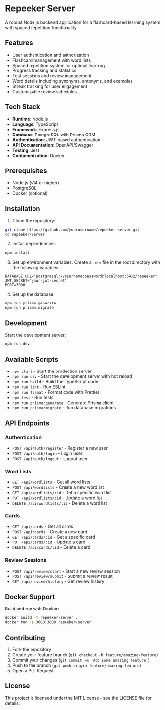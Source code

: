 # Repeeker Server

A robust Node.js backend application for a flashcard-based learning system with spaced repetition functionality.

## Features

- User authentication and authorization
- Flashcard management with word lists
- Spaced repetition system for optimal learning
- Progress tracking and statistics
- Test sessions and review management
- Word details including synonyms, antonyms, and examples
- Streak tracking for user engagement
- Customizable review schedules

## Tech Stack

- **Runtime**: Node.js
- **Language**: TypeScript
- **Framework**: Express.js
- **Database**: PostgreSQL with Prisma ORM
- **Authentication**: JWT-based authentication
- **API Documentation**: OpenAPI/Swagger
- **Testing**: Jest
- **Containerization**: Docker

## Prerequisites

- Node.js (v14 or higher)
- PostgreSQL
- Docker (optional)

## Installation

1. Clone the repository:
```bash
git clone https://github.com/yourusername/repeeker-server.git
cd repeeker-server
```

2. Install dependencies:
```bash
npm install
```

3. Set up environment variables:
Create a `.env` file in the root directory with the following variables:
```env
DATABASE_URL="postgresql://username:password@localhost:5432/repeeker"
JWT_SECRET="your-jwt-secret"
PORT=3000
```

4. Set up the database:
```bash
npm run prisma:generate
npm run prisma:migrate
```

## Development

Start the development server:
```bash
npm run dev
```

## Available Scripts

- `npm start` - Start the production server
- `npm run dev` - Start the development server with hot reload
- `npm run build` - Build the TypeScript code
- `npm run lint` - Run ESLint
- `npm run format` - Format code with Prettier
- `npm test` - Run tests
- `npm run prisma:generate` - Generate Prisma client
- `npm run prisma:migrate` - Run database migrations

## API Endpoints

### Authentication
- `POST /api/auth/register` - Register a new user
- `POST /api/auth/login` - Login user
- `POST /api/auth/logout` - Logout user

### Word Lists
- `GET /api/wordlists` - Get all word lists
- `POST /api/wordlists` - Create a new word list
- `GET /api/wordlists/:id` - Get a specific word list
- `PUT /api/wordlists/:id` - Update a word list
- `DELETE /api/wordlists/:id` - Delete a word list

### Cards
- `GET /api/cards` - Get all cards
- `POST /api/cards` - Create a new card
- `GET /api/cards/:id` - Get a specific card
- `PUT /api/cards/:id` - Update a card
- `DELETE /api/cards/:id` - Delete a card

### Review Sessions
- `POST /api/review/start` - Start a new review session
- `POST /api/review/submit` - Submit a review result
- `GET /api/review/history` - Get review history

## Docker Support

Build and run with Docker:
```bash
docker build -t repeeker-server .
docker run -p 3000:3000 repeeker-server
```

## Contributing

1. Fork the repository
2. Create your feature branch (`git checkout -b feature/amazing-feature`)
3. Commit your changes (`git commit -m 'Add some amazing feature'`)
4. Push to the branch (`git push origin feature/amazing-feature`)
5. Open a Pull Request

## License

This project is licensed under the MIT License - see the LICENSE file for details. 